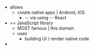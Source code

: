 * allows
  * create native apps | Android, iOS
    * -- via using -- React
* == JavaScript library
  * MOST famous | this domain 
  * uses
    * building UI / render native code
*